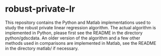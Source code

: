 # robust-private-lr

This repository contains the Python and Matlab implementations used to study the 
robust private linear regression algorithm. The actual algorithm is implemented
in Python, please first see the README in the directory python/gdscdata. An older 
version of the algorithm and a few other methods used in comparisons are 
implemented in Matlab, see the README in the directory matlab/ if necessary.

